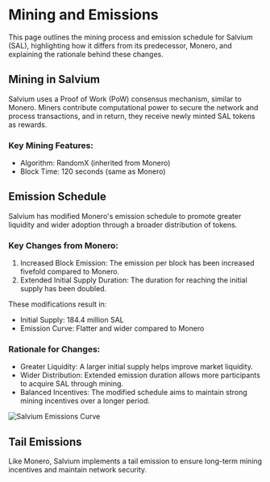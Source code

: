 # Mining and Emissions

This page outlines the mining process and emission schedule for Salvium (SAL), highlighting how it differs from its predecessor, Monero, and explaining the rationale behind these changes.

## Mining in Salvium

Salvium uses a Proof of Work (PoW) consensus mechanism, similar to Monero. Miners contribute computational power to secure the network and process transactions, and in return, they receive newly minted SAL tokens as rewards.

### Key Mining Features:
- Algorithm: RandomX (inherited from Monero)
- Block Time: 120 seconds (same as Monero)

## Emission Schedule

Salvium has modified Monero's emission schedule to promote greater liquidity and wider adoption through a broader distribution of tokens.

### Key Changes from Monero:
1. Increased Block Emission: The emission per block has been increased fivefold compared to Monero.
2. Extended Initial Supply Duration: The duration for reaching the initial supply has been doubled.

These modifications result in:
- Initial Supply: 184.4 million SAL
- Emission Curve: Flatter and wider compared to Monero

### Rationale for Changes:
- Greater Liquidity: A larger initial supply helps improve market liquidity.
- Wider Distribution: Extended emission duration allows more participants to acquire SAL through mining.
- Balanced Incentives: The modified schedule aims to maintain strong mining incentives over a longer period.

![Salvium Emissions Curve](https://salvium.io/wp-content/uploads/2024/07/Salvium-Emissions-Curve.png)

## Tail Emissions

Like Monero, Salvium implements a tail emission to ensure long-term mining incentives and maintain network security.

